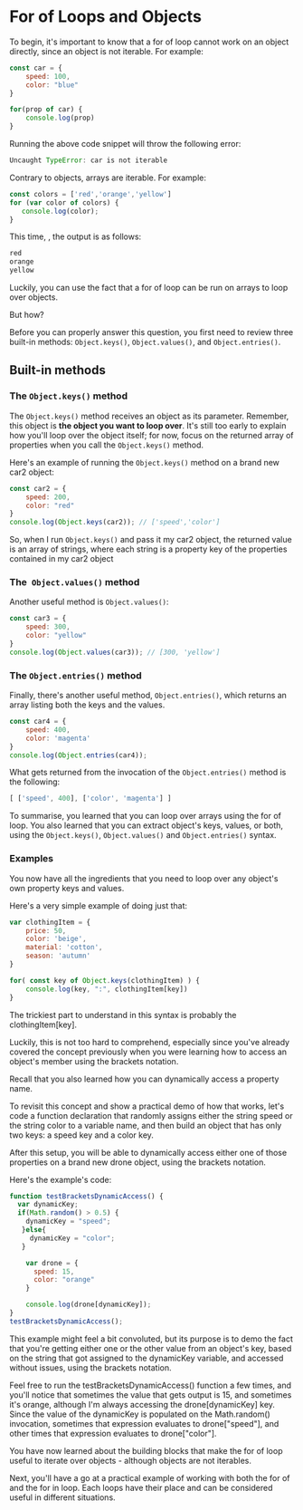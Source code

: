 # For of Loops and Objects

To begin, it's important to know that a for of loop cannot work on an object directly, since an object is not iterable. For example:

```js
const car = {
    speed: 100,
    color: "blue"
}

for(prop of car) {
    console.log(prop)
}
```
Running the above code snippet will throw the following error:  
```js
Uncaught TypeError: car is not iterable
```
 Contrary to objects, arrays are iterable. For example:  
 ```js
 const colors = ['red','orange','yellow']
for (var color of colors) {
    console.log(color);
}
```
This time, , the output is as follows:
```js
red
orange
yellow
```
Luckily, you can use the fact that a for of loop can be run on arrays to loop over objects.

But how?

Before you can properly answer this question, you first need to review three built-in methods: `Object.keys()`, `Object.values()`, and `Object.entries()`.

## Built-in methods
### The `Object.keys()` method
The `Object.keys()` method receives an object as its parameter. Remember, this object is **the object you want to loop over**. It's still too early to explain how you'll loop over the object itself; for now, focus on the returned array of properties when you call the `Object.keys()` method.

Here's an example of running the `Object.keys()` method on a brand new car2 object:
```js
const car2 = {
    speed: 200,
    color: "red"
}
console.log(Object.keys(car2)); // ['speed','color']
```
So, when I run `Object.keys()` and pass it my car2 object, the returned value is an array of strings, where each string is a property key of the properties contained in my car2 object

### The` Object.values()` method
Another useful method is `Object.values()`:
```js
const car3 = {
    speed: 300,
    color: "yellow"
}
console.log(Object.values(car3)); // [300, 'yellow']
```

### The `Object.entries()` method
Finally, there's another useful method, `Object.entries()`, which returns an array listing both the keys and the values.  

```js
const car4 = {
    speed: 400,
    color: 'magenta'
}
console.log(Object.entries(car4));
```
What gets returned from the invocation of the `Object.entries()` method is the following:  
```js
[ ['speed', 400], ['color', 'magenta'] ]
```
To summarise, you learned that you can loop over arrays using the for of loop.  You also learned that you can extract object's keys, values, or both, using the `Object.keys()`, `Object.values()` and `Object.entries()` syntax.

### Examples
You now have all the ingredients that you need to loop over any object's own property keys and values.

Here's a very simple example of doing just that:

```js
var clothingItem = {
    price: 50,
    color: 'beige',
    material: 'cotton',
    season: 'autumn'
}

for( const key of Object.keys(clothingItem) ) {
    console.log(key, ":", clothingItem[key])
}
```
The trickiest part to understand in this syntax is probably the clothingItem[key].

Luckily, this is not too hard to comprehend, especially since you've already covered the concept previously when you were learning how to access an object's member using the brackets notation. 

Recall that you also learned how you can dynamically access a property name.

To revisit this concept and show a practical demo of how that works, let's code a function declaration that randomly assigns either the string speed or the string color to a variable name, and then build an object that has only two keys: a speed key and a color key.

After this setup, you will be able to dynamically access either one of those properties on a brand new drone object, using the brackets notation.

Here's the example's code:
```js
function testBracketsDynamicAccess() {
  var dynamicKey;
  if(Math.random() > 0.5) {
    dynamicKey = "speed";
   }else{
     dynamicKey = "color";
   }

    var drone = {
      speed: 15,
      color: "orange"
    }

    console.log(drone[dynamicKey]);
}
testBracketsDynamicAccess();
```

This example might feel a bit convoluted, but its purpose is to demo the fact that you're getting either one or the other value from an object's key, based on the string that got assigned to the dynamicKey variable, and accessed without issues, using the brackets notation.

Feel free to run the testBracketsDynamicAccess() function a few times, and you'll notice that sometimes the value that gets output is 15, and sometimes it's orange, although I'm always accessing the drone[dynamicKey] key. Since the value of the dynamicKey is populated on the Math.random() invocation, sometimes that expression evaluates to drone["speed"], and other times that expression evaluates to drone["color"].


You have now learned about the building blocks that make the for of loop useful to iterate over objects - although objects are not iterables. 

Next, you'll have a go at a practical example of working with both the for of and the for in loop. Each loops have their place and can be considered useful in different situations.

  